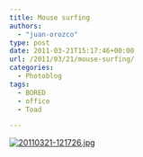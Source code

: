 ```yaml
---
title: Mouse surfing
authors: 
  - "juan-orozco"
type: post
date: 2011-03-21T15:17:46+00:00
url: /2011/03/21/mouse-surfing/
categories:
  - Photoblog
tags:
  - BORED
  - office
  - Toad

---
```

[<img src="http://juanthedesigner.files.wordpress.com/2011/03/20110321-121726.jpg?w=580" alt="20110321-121726.jpg" class="alignnone size-full" data-recalc-dims="1" />][1]

 [1]: http://juanthedesigner.files.wordpress.com/2011/03/20110321-121726.jpg?w=580